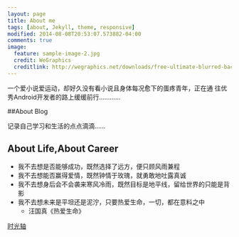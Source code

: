 ```yaml
---
layout: page
title: About me
tags: [about, Jekyll, theme, responsive]
modified: 2014-08-08T20:53:07.573882-04:00
comments: true
image:
  feature: sample-image-2.jpg
  credit: WeGraphics
  creditlink: http://wegraphics.net/downloads/free-ultimate-blurred-background-pack/
---
```



一个爱小说爱运动，却好久没有看小说且身体每况愈下的蛋疼青年，正在通
往优秀Android开发者的路上缓缓前行…………


##About Blog

记录自己学习和生活的点点滴滴……

## About Life,About Career 

* 我不去想是否能够成功，既然选择了远方，便只顾风雨兼程
* 我不去想能否赢得爱情，既然钟情于玫瑰，就勇敢地吐露真诚
* 我不去想身后会不会袭来寒风冷雨，既然目标是地平线，留给世界的只能是背影 
* 我不去想未来是平坦还是泥泞，只要热爱生命，一切，都在意料之中
    * 汪国真《热爱生命》

<a markdown="0" href="{{ site.url }}/timeline" class="btn">时光轴</a>
